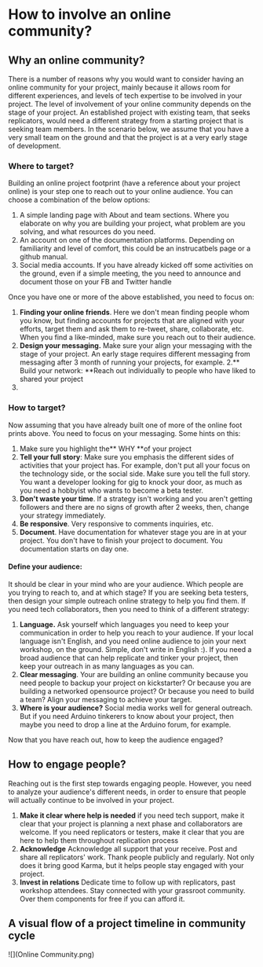 # How to involve an online community?

## Why an online community?
There is a number of reasons why you would want to consider having an online community for your project, mainly because it allows room for different experiences, and levels of tech expertise to be involved in your project. The level of involvement of your online community depends on the stage of your project. An established project with existing team, that seeks replicators, would need a different strategy from a starting project that is seeking team members. In the scenario below, we assume that you have a very small team on the ground and that the project is at a very early stage of development.



### Where to target?

Building an online project footprint (have a reference about your project online) is your step one to reach out to your online audience.  You can choose a combination of the below options:
1. A simple landing page with About and team sections.  Where you elaborate on why you are building your project, what problem are you solving, and what resources do you need.
2. An account on one of the documentation platforms. Depending on familiarity and level of comfort, this could be an instrucatbels page or a github manual.
3. Social media accounts. If you have already kicked off some activities on the ground, even if a simple meeting, the you need to announce and document those on your FB and Twitter handle

Once you have one or more of the above established, you need to focus on:
1. **Finding your online friends**.  Here we don't mean finding people whom you know, but finding accounts for projects that are aligned with your efforts, target them and ask them to re-tweet, share, collaborate, etc.  When you find a like-minded, make sure you reach out to their audience.
2. **Design your messaging.** Make sure your align your messaging with the stage of your project.  An early stage requires different messaging from messaging after 3 month of running your projects, for example.
2.** Build your network: **Reach out individually to people who have liked to shared your project
3.

### How to target?
Now assuming that you have already built one of more of the online foot prints above. You need to focus on your messaging.  Some hints on this:
1. Make sure you highlight the** WHY **of your project
2. **Tell your full story**: Make sure you emphasis the different sides of activities that your project has.  For example, don't put all your focus on the technology side, or the social side. Make sure you tell the full story. You want a developer looking for gig to knock your door, as much as you need a hobbyist who wants to become a beta tester.
3. **Don't waste your time**.  If a strategy isn't working and you aren't getting followers and there are no signs of growth after 2 weeks, then, change your strategy immediately. 
4. **Be responsive**. Very responsive to comments inquiries, etc.  
5. **Document**. Have documentation for whatever stage you are in at your project. You don't have to finish your project to document. You documentation starts on day one.


#### Define your audience:

It should be clear in your mind who are your audience. Which people are you trying to reach to, and at which stage? If you are seeking beta testers, then design your simple outreach online strategy to help you find them. If you need tech collaborators, then you need to think of a different strategy:
1. **Language.**  Ask yourself which languages you need to keep your communication in order to help you reach to your audience. If your local language isn't English, and you need online audience to join your next workshop, on the ground. Simple, don't write in English :). If you need a broad audience that can help replicate and tinker your project, then keep your outreach in as many languages as you can.
2. **Clear messaging**. Your are building an online community because you need people to backup your project on kickstarter? Or because you are building a networked opensource project? Or because you need to build a team?  Align your messaging to achieve your target.
3. **Where is your audience?** Social media works well for general outreach. But if you need Arduino tinkerers to know about your project, then maybe you need to drop a line at the Arduino forum, for example.
  
Now that you have reach out, how to keep the audience engaged?

## How to engage people?

Reaching out is the first step towards engaging people. However, you need to analyze your audience's different needs, in order to ensure that people will actually continue to be involved in your project.
1. **Make it clear where help is needed** if you need tech support, make it clear that your project is planning a next phase and collaborators are welcome. If you need replicators or testers, make it clear that you are here to help them throughout replication process
2. **Acknowledge**  Acknowledge all support that your receive.  Post and share all replicators' work. Thank people publicly and regularly. Not only does it bring good Karma, but it helps people stay engaged with your project.
3. **Invest in relations** Dedicate time to follow up with replicators, past workshop attendees. Stay connected with your grassroot community.  Over them components for free if you can afford it.


## A visual flow of a project timeline in community cycle  


![](Online Community.png)

